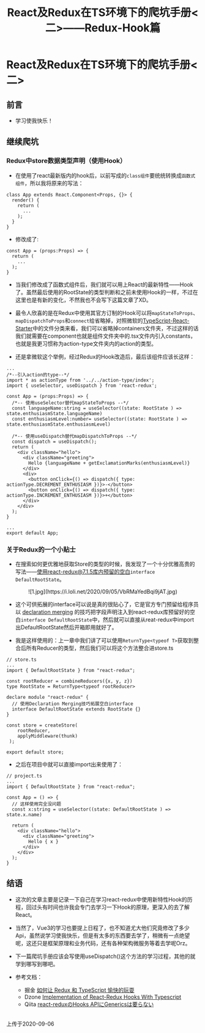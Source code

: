 ﻿---
title: React及Redux在TS环境下的爬坑手册<二>——Redux-Hook篇
tags: 
      - React
      - TypeScript
      - Redux
---

React及Redux在TS环境下的爬坑手册<二>
=================================

前言
-------------------------

- 学习使我快乐！<!--more-->

继续爬坑
----------------

### Redux中store数据类型声明（使用Hook）

- 在使用了react最新版内的hook后，以前写成的`class组件`要统统转换成`函数式组件`，所以我将原来的写法：

```
class App extends React.Component<Props, {}> {
  render() {
    return (
      ...
    );
  }
}
```

- 修改成了:

```
const App = (props:Props) => {
  return (
    ...
  );
}
```

- 当我们修改成了函数式组件后，我们就可以用上React的最新特性——Hook了。虽然最后使用的RootState的类型判断和之前未使用Hook的一样，不过在这里也是有新的变化，不然我也不会写下这篇文章了XD。

- 最令人欣喜的是在Redux中使用其官方订制的Hook可以将`mapStateToProps`、`mapDispatchToProps`和`connect`给省略掉，对照微软的[TypeScript-React-Starter][1]中的文件分类来看，我们可以省略掉containers文件夹，不过这样的话我们就需要在component也就是组件文件夹中的.tsx文件内引入constants，也就是我更习惯称为action-type文件夹内的action的类型。

- 还是拿微软这个举例，经过Redux的Hook改造后，最后该组件应该长这样：
```
...
/*--引入action的type--*/
import * as actionType from '../../action-type/index';
import { useSelector, useDispatch } from 'react-redux';

const App = (props:Props) => {
  /*-- 使用useSelector替代mapStateToProps --*/
  const languageName:string = useSelector((state: RootState ) => state.enthusiasmState.languageName)
  const enthusiasmLevel:number= useSelector((state: RootState ) => state.enthusiasmState.enthusiasmLevel)

  /*-- 使用useDispatch替代mapDispatchToProps --*/
  const dispatch = useDispatch();
  return (
    <div className="hello">
      <div className="greeting">
        Hello {languageName + getExclamationMarks(enthusiasmLevel)}
      </div>
      <div>
        <button onClick={() => dispatch({ type: actionType.DECREMENT_ENTHUSIASM })}>-</button>
        <button onClick={() => dispatch({ type: actionType.INCREMENT_ENTHUSIASM })}>+</button>
      </div>
    </div>
  );
}

...
export default App;
```

### 关于Redux的一个小贴士

- 在搜索如何更优雅地获取Store的类型的时候，我发现了一个十分优雅高贵的写法——使用react-redux@7.1.5库内预留的空白`interface DefaultRootState`。

<center>![1.jpg](https://i.loli.net/2020/09/05/VbRMaYedBqi9jAT.jpg)</center>

- 这个可供拓展的interface可以说是真的很贴心了，它是官方专门预留给程序员以 [declaration merging][2] 的技巧把字段声明注入到react-redux库预留好的空白`interface DefaultRootState`中，然后就可以直接从reat-redux中import出DefaultRootState然后开箱即用就好了。

- 我是这样使用的：上一章中我们讲了可以使用`ReturnType<typeof T>`获取到整合后所有Reducer的类型，然后我们可以将这个方法整合进store.ts

```
// store.ts
...
import { DefaultRootState } from "react-redux";

const rootReducer = combineReducers({x, y, z})
type RootState = ReturnType<typeof rootReducer>

declare module "react-redux" {
  // 使用Declaration Merging技巧拓展空白interface
  interface DefaultRootState extends RootState {}
}

const store = createStore(
    rootReducer,
    applyMiddleware(thunk)
 );

export default store;
```

- 之后在项目中就可以直接import出来使用了：

```
// project.ts
...
import { DefaultRootState } from "react-redux";

const App = () => {
  // 这样使用完全没问题
  const x:string = useSelector((state: DefaultRootState ) => state.x.name)

  return (
    <div className="hello">
      <div className="greeting">
        Hello { x }
      </div>
    </div>
  );
}
```


结语
------------

- 这次的文章主要是记录一下自己在学习react-redux中使用新特性Hook的历程，回过头有时间也许我会专门去学习一下Hook的原理，更深入的去了解React。

- 当然了，Vue3的学习也要提上日程了，也不知道尤大他们究竟修改了多少Api，虽然说学习使我快乐，但是有太多的东西要去学了，稍微有一点绝望呢，这还只是框架原理和业务代码，还有各种架构微服务等着去学呢Orz。

- 下一篇爬坑手册应该会写使用useDispatch()这个方法的学习过程，其他的就学到哪写到哪吧。

- 参考文档：
    - 掘金 [如何让 Redux 和 TypeScript 愉快的玩耍][3]
    - Dzone [Implementation of React-Redux Hooks With Typescript][4]
    - Qiita [react-reduxのHooks APIにGenericsは要らない][5]
    
<br>
上传于2020-09-06


  [1]: https://github.com/microsoft/TypeScript-React-Starter
  [2]: https://www.typescriptlang.org/docs/handbook/declaration-merging.html#merging-interfaces
  [3]: https://juejin.im/post/6844904154595328014
  [4]: https://dzone.com/articles/react-redux-hooks-with-typescript-in-2020
  [5]: https://qiita.com/Takepepe/items/6addcb1b0facb8c6ff1f